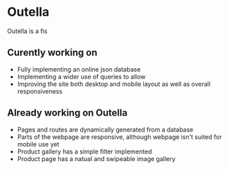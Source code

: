 # Outella

Outella is a fis


## Curently working on 
- Fully implementing an online json database
- Implementing a wider use of queries to allow
- Improving the site both desktop and mobile layout as well as overall responsiveness 

## Already working on Outella
- Pages and routes are dynamically generated from a database
- Parts of the webpage are responsive, although webpage isn't suited for mobile use yet
- Product gallery has a simple filter implemented 
- Product page has a natual and swipeable image gallery
